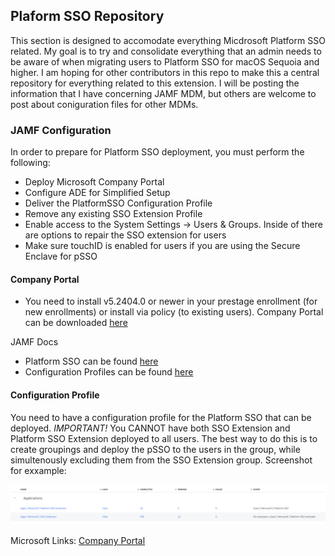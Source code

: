 ## Plaform SSO Repository ##

This section is designed to accomodate everything Micdrosoft Platform SSO related.  My goal is to try and consolidate everything that an admin needs to be aware of when migrating users to Platform SSO for macOS Sequoia and higher.  I am hoping for other contributors in this repo to make this a central repository for everything related to this extension.  I will be posting the information that I have concerning JAMF MDM, but others are welcome to post about coniguration files for other MDMs.

### JAMF Configuration ###

In order to prepare for Platform SSO deployment, you must perform the following:

* Deploy Microsoft Company Portal
* Configure ADE for Simplified Setup
* Deliver the PlatformSSO Configuration Profile
* Remove any existing SSO Extension Profile
* Enable access to the System Settings -> Users & Groups.  Inside of there are options to repair the SSO extension for users
* Make sure touchID is enabled for users if you are using the Secure Enclave for pSSO

#### Company Portal ####

* You need to install v5.2404.0 or newer in your prestage enrollment (for new enrollments) or install via policy (to existing users).  Company Portal can be downloaded [here](https://go.microsoft.com/fwlink/?linkid=853070)

JAMF Docs
* Platform SSO can be found [here](https://learn.jamf.com/en-US/bundle/technical-articles/page/Platform_SSO_for_Microsoft_Entra_ID.html)
* Configuration Profiles can be found [here](https://learn.jamf.com/en-US/bundle/technical-articles/page/Platform_SSO_for_Microsoft_Entra_ID.html#ariaid-title9)

#### Configuration Profile ####

You need to have a configuration profile for the Platform SSO that can be deployed.  *IMPORTANT!*  You CANNOT have both SSO Extension and Platform SSO Extension deployed to all users.  The best way to do this is to create groupings and deploy the pSSO to the users in the group, while simultenously excluding them from the SSO Extension group.  Screenshot for exxample:

![](./JAMF_Configuration_Policy_Groupings.png)

Microsoft Links:
[Company Portal](https://learn.microsoft.com/en-us/intune/intune-service/apps/apps-company-portal-macos)